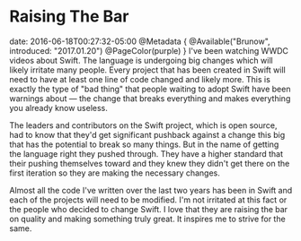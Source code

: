 # Raising The Bar
date: 2016-06-18T00:27:32-05:00
@Metadata {
  @Available("Brunow", introduced: "2017.01.20")
  @PageColor(purple)
}
I've been watching WWDC videos about Swift. The language is undergoing big changes which will likely irritate many people. Every project that has been created in Swift will need to have at least one line of code changed and likely more. This is exactly the type of "bad thing" that people waiting to adopt Swift have been warnings about &mdash; the change that breaks everything and makes everything you already know useless.

The leaders and contributors on the Swift project, which is open source, had to know that they'd get significant pushback against a change this big that has the potential to break so many things. But in the name of getting the language right they pushed through. They have a higher standard that their pushing themselves toward and they knew they didn't get there on the first iteration so they are making the necessary changes.

Almost all the code I've written over the last two years has been in Swift and each of the projects will need to be modified. I'm not irritated at this fact or the people who decided to change Swift. I love that they are raising the bar on quality and making something truly great. It inspires me to strive for the same.
